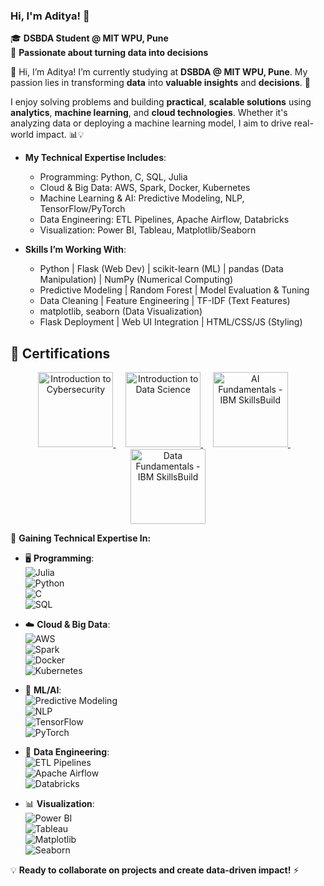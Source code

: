 ### Hi, I'm Aditya! 👋  
🎓 **DSBDA Student @ MIT WPU, Pune**  
🚀 **Passionate about turning data into decisions** 

👋 Hi, I’m Aditya!
I’m currently studying at **DSBDA @ MIT WPU, Pune**. My passion lies in transforming **data** into **valuable insights** and **decisions**. 🚀

I enjoy solving problems and building **practical**, **scalable solutions** using **analytics**, **machine learning**, and **cloud technologies**. Whether it's analyzing data or deploying a machine learning model, I aim to drive real-world impact. 📊💡

- **My Technical Expertise Includes**:
  - Programming: Python, C, SQL, Julia
  - Cloud & Big Data: AWS, Spark, Docker, Kubernetes
  - Machine Learning & AI: Predictive Modeling, NLP, TensorFlow/PyTorch
  - Data Engineering: ETL Pipelines, Apache Airflow, Databricks
  - Visualization: Power BI, Tableau, Matplotlib/Seaborn

- **Skills I’m Working With**:
  - Python | Flask (Web Dev) | scikit-learn (ML) | pandas (Data Manipulation) | NumPy (Numerical Computing)
  - Predictive Modeling | Random Forest | Model Evaluation & Tuning
  - Data Cleaning | Feature Engineering | TF-IDF (Text Features)
  - matplotlib, seaborn (Data Visualization)
  - Flask Deployment | Web UI Integration | HTML/CSS/JS (Styling)

## 🏅 Certifications

<p align="center">
  <a href="https://www.credly.com/badges/03d4ca28-97a9-4466-8985-e796e6fa3ade/public_url">
    <img src="https://images.credly.com/size/680x680/images/af8c6b4e-fc31-47c4-8dcb-eb7a2065dc5b/I2CS__1_.png" alt="Introduction to Cybersecurity" width="120"/>
  </a>
  &nbsp;&nbsp;&nbsp;
  <a href="https://www.credly.com/badges/355c72ba-8e72-46a8-b5aa-6d02d1785e2b/public_url">
    <img src="https://images.credly.com/size/680x680/images/b38a42e0-dc58-4ce2-b6c0-28d978e8aaad/image.png" alt="Introduction to Data Science" width="120"/>
  </a>
  &nbsp;&nbsp;&nbsp;
  <a href="https://www.credly.com/badges/1dbb8d93-36a1-4369-b48d-3ec6b9fc79f9/public_url">
    <img src="https://images.credly.com/size/680x680/images/82b908e1-fdcd-4785-9d32-97f11ccbcf08/image.png" alt="AI Fundamentals - IBM SkillsBuild" width="120"/>
  </a>
  &nbsp;&nbsp;&nbsp;
  <a href="https://www.credly.com/badges/19b02248-32b2-4e60-8a8a-44528530d87d/public_url">
    <img src="https://images.credly.com/size/680x680/images/edaf0f19-2df0-4759-8871-7b1b44687f53/image.png" alt="Data Fundamentals - IBM SkillsBuild" width="120"/>
  </a>
</p>

🔧 **Gaining Technical Expertise In:**  
- 🖥️ **Programming**:  
  ![Julia](https://img.shields.io/badge/Julia-%23A270BA.svg?style=flat&logo=julia&logoColor=white)  
  ![Python](https://img.shields.io/badge/Python-%233776AB.svg?style=flat&logo=python&logoColor=white)  
  ![C](https://img.shields.io/badge/C-%2300599C.svg?style=flat&logo=c&logoColor=white)  
  ![SQL](https://img.shields.io/badge/SQL-%23007396.svg?style=flat&logo=postgresql&logoColor=white)  

- ☁️ **Cloud & Big Data**:  
  ![AWS](https://img.shields.io/badge/AWS-%23FF9900.svg?style=flat&logo=amazonaws&logoColor=white)  
  ![Spark](https://img.shields.io/badge/Apache_Spark-%23E25A1C.svg?style=flat&logo=apachespark&logoColor=white)  
  ![Docker](https://img.shields.io/badge/Docker-%230db7ed.svg?style=flat&logo=docker&logoColor=white)  
  ![Kubernetes](https://img.shields.io/badge/Kubernetes-%23326CE5.svg?style=flat&logo=kubernetes&logoColor=white)  

- 🤖 **ML/AI**:  
  ![Predictive Modeling](https://img.shields.io/badge/Predictive%20Modeling-%2300599C.svg?style=flat)  
  ![NLP](https://img.shields.io/badge/NLP-%23FF6F00.svg?style=flat)  
  ![TensorFlow](https://img.shields.io/badge/TensorFlow-%23FF6F00.svg?style=flat&logo=tensorflow&logoColor=white)  
  ![PyTorch](https://img.shields.io/badge/PyTorch-%23EE4C2C.svg?style=flat&logo=pytorch&logoColor=white)  

- 🔄 **Data Engineering**:  
  ![ETL Pipelines](https://img.shields.io/badge/ETL_Pipelines-%23007396.svg?style=flat)  
  ![Apache Airflow](https://img.shields.io/badge/Apache_Airflow-%23017CEE.svg?style=flat&logo=apacheairflow&logoColor=white)  
  ![Databricks](https://img.shields.io/badge/Databricks-%23FF3621.svg?style=flat&logo=databricks&logoColor=white)  

- 📊 **Visualization**:  
  ![Power BI](https://img.shields.io/badge/Power_BI-%23F2C811.svg?style=flat&logo=powerbi&logoColor=black)  
  ![Tableau](https://img.shields.io/badge/Tableau-%23E97627.svg?style=flat&logo=tableau&logoColor=white)  
  ![Matplotlib](https://img.shields.io/badge/Matplotlib-%2300599C.svg?style=flat)  
  ![Seaborn](https://img.shields.io/badge/Seaborn-%232F4F4F.svg?style=flat)  

💡 **Ready to collaborate on projects and create data-driven impact!** ⚡  
